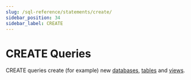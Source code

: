 ```yaml
---
slug: /sql-reference/statements/create/
sidebar_position: 34
sidebar_label: CREATE
---
```


# CREATE Queries

CREATE queries create (for example) new [databases](/docs/sql-reference/statements/create/database.md), [tables](/docs/sql-reference/statements/create/table.md) and [views](/docs/sql-reference/statements/create/view.md).
